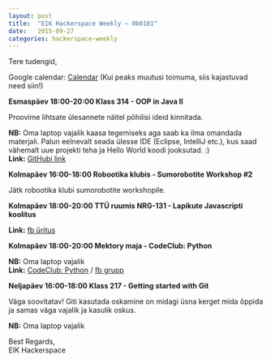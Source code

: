 ```yaml
---
layout: post
title:  "EIK Hackerspace Weekly – 0b0101"
date:   2015-09-27
categories: hackerspace-weekly
---
```


Tere tudengid,

Google calendar: [Calendar](https://www.google.com/calendar/embed?src=c28hbeqbtg3ri59eebm6fp3bto%40group.calendar.google.com&ctz=Europe/Tallinn) (Kui peaks muutusi toimuma, siis kajastuvad need siin!)

**Esmaspäev 18:00-20:00 Klass 314 - OOP in Java II**

Proovime lihtsate ülesannete näitel põhilisi ideid kinnitada.

**NB:** Oma laptop vajalik kaasa tegemiseks aga saab ka ilma omandada materjali. Palun eelnevalt seada ülesse IDE (Eclipse, IntelliJ etc.), kus saad vähemalt uue projekti teha ja Hello World koodi jooksutad. :)<br>
**Link:** [GitHubi link](https://github.com/EIK-LUG/oop-in-java)

**Kolmapäev 16:00-18:00 Robootika klubis - Sumorobotite Workshop #2**

Jätk robootika klubi sumorobotite workshopile.

**Kolmapäev 18:00-20:00 TTÜ ruumis NRG-131 - Lapikute Javascripti koolitus**

**Link:** [fb üritus](https://www.facebook.com/events/1042601462437083/)

**Kolmapäev 18:00-20:00 Mektory maja - CodeClub: Python**

**NB:** Oma laptop vajalik<br>
**Link:** [CodeClub: Python](http://www.ttu.ee/projects/mektory-eng/events-2/introductory-interdisciplinary-courses/) / [fb grupp](https://www.facebook.com/groups/518152608341532/)

**Neljapäev 16:00-18:00 Klass 217 - Getting started with Git**

Väga soovitatav! Giti kasutada oskamine on midagi üsna kerget mida õppida ja samas väga vajalik ja kasulik oskus.

**NB:** Oma laptop vajalik

Best Regards,<br>
EIK Hackerspace
